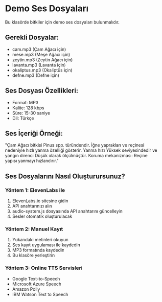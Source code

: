 # Demo Ses Dosyaları

Bu klasörde bitkiler için demo ses dosyaları bulunmalıdır.

## Gerekli Dosyalar:
- cam.mp3 (Çam Ağacı için)
- mese.mp3 (Meşe Ağacı için)
- zeytin.mp3 (Zeytin Ağacı için)
- lavanta.mp3 (Lavanta için)
- okaliptus.mp3 (Okaliptüs için)
- defne.mp3 (Defne için)

## Ses Dosyası Özellikleri:
- Format: MP3
- Kalite: 128 kbps
- Süre: 15-30 saniye
- Dil: Türkçe

## Ses İçeriği Örneği:
"Çam Ağacı bitkisi Pinus spp. türündendir. İğne yaprakları ve reçinesi nedeniyle hızlı yanma özelliği gösterir. Yanma hızı Yüksek seviyesindedir ve yangın direnci Düşük olarak ölçülmüştür. Koruma mekanizması: Reçine yapısı yanmayı hızlandırır."

## Ses Dosyalarını Nasıl Oluşturursunuz?

### Yöntem 1: ElevenLabs ile
1. ElevenLabs.io sitesine gidin
2. API anahtarınızı alın
3. audio-system.js dosyasında API anahtarını güncelleyin
4. Sesler otomatik oluşturulacak

### Yöntem 2: Manuel Kayıt
1. Yukarıdaki metinleri okuyun
2. Ses kayıt uygulaması ile kaydedin
3. MP3 formatında kaydedin
4. Bu klasöre yerleştirin

### Yöntem 3: Online TTS Servisleri
- Google Text-to-Speech
- Microsoft Azure Speech
- Amazon Polly
- IBM Watson Text to Speech
